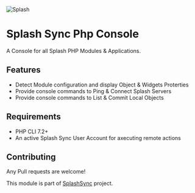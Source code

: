 ![Splash](http://www.splashsync.com/bundles/theme/img/splash-logo.png)

# Splash Sync Php Console
A Console for all Splash PHP Modules & Applications.

## Features
- Detect Module configuration and display Object & Widgets Proterties 
- Provide console commands to Ping & Connect Splash Servers
- Provide console commands to List & Commit Local Objects

## Requirements

* PHP CLI 7.2+
* An active Splash Sync User Account for axecuting remote actions

## Contributing

Any Pull requests are welcome! 

This module is part of [SplashSync](https://www.splashsync.com) project.
